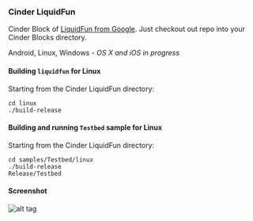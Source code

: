 ### Cinder LiquidFun

Cinder Block of [LiquidFun from Google](https://github.com/google/liquidfun). 
Just checkout out repo into your Cinder Blocks directory.

Android, Linux, Windows - _OS X and iOS in progress_

#### Building ``liquidfun`` for Linux
Starting from the Cinder LiquidFun directory:
```
cd linux
./build-release
```

#### Building and running ``Testbed`` sample for Linux
Starting from the Cinder LiquidFun directory:
```
cd samples/Testbed/linux
./build-release
Release/Testbed
```
  
  
#### Screenshot
![alt tag](https://raw.githubusercontent.com/chaoticbob/CinderLiquidFun/master/screenshots/linux/Sandbox.png)
